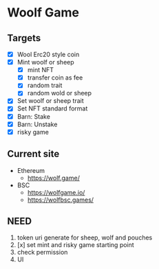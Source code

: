 # Woolf Game

## Targets

- [x] Wool Erc20 style coin
- [x] Mint woolf or sheep
  - [x] mint NFT
  - [x] transfer coin as fee
  - [x] random trait
  - [x] random wold or sheep
- [x] Set woolf or sheep trait
- [x] Set NFT standard format
- [x] Barn: Stake
- [x] Barn: Unstake
- [x] risky game

## Current site
- Ethereum
  - https://wolf.game/
- BSC
  - https://wolfgame.io/
  - https://wolfbsc.games/

## NEED

1. token uri generate for sheep, wolf and pouches
2. [x] set mint and risky game starting point
3. check permission
4. UI

